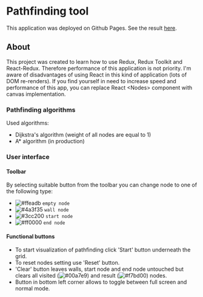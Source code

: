 # Pathfinding tool
This application was deployed on Github Pages. See the result [here](https://groszczu.github.io/pathfinding-tool/).
## About
This project was created to learn how to use Redux, Redux Toolkit and React-Redux. Therefore performance of this application is not priority. I'm aware of disadvantages  of using React in this kind of application (lots of DOM re-renders). If you find yourself in need to increase speed and performance of this app, you can replace React \<Nodes\> component with canvas implementation.
  ### Pathfinding algorithms
  Used algorithms:
  - Dijkstra's algorithm (weight of all nodes are equal to 1)
  - A* algorithm (in production)
  ### User interface
  #### Toolbar
  By selecting suitable button from the toolbar you can change node to one of the following type:
  - ![#ffeadb](https://via.placeholder.com/15/ffeadb/000000?text=+) `empty node`
  - ![#4a3f35](https://via.placeholder.com/15/4a3f35/000000?text=+) `wall node`
  - ![#3cc200](https://via.placeholder.com/15/3cc200/000000?text=+) `start node`
  - ![#ff0000](https://via.placeholder.com/15/ff0000/000000?text=+) `end node`
  #### Functional buttons
  - To start visualization of pathfinding click 'Start' button underneath the grid.
  - To reset nodes setting use 'Reset' button.
  - 'Clear' button leaves walls, start node and end node untouched but clears all visited (![#00a7e9](https://via.placeholder.com/15/00a7e9/000000?text=+)) and result (![#f7bd00](https://via.placeholder.com/15/f7bd00/000000?text=+)) nodes.
  - Button in bottom left corner allows to toggle between full screen and normal mode.
